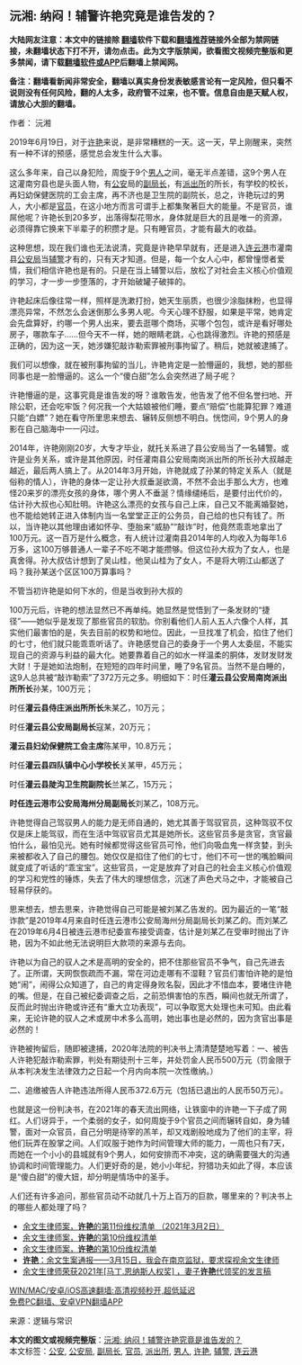  <h2>沅湘: 纳闷！辅警许艳究竟是谁告发的？</h2> <p class="notice"><b>大陆网友注意：本文中的链接除 <a href="https://github.com/bannedbook/fanqiang" >翻墙</a>软件下载和<a href="https://github.com/killgcd/justmysocks/blob/master/README.md">翻墙推荐</a>链接外全部为禁网链接，未翻墙状态下打不开，请勿点击。此为文字版禁闻，欲看图文视频完整版和更多禁闻，请下载<a href="https://github.com/bannedbook/fanqiang">翻墙软件或APP</a>后翻墙上禁闻网。</p><p>备注：翻墙看新闻非常安全，翻墙以真实身份发表敏感言论有一定风险，但只看不说则没有任何风险，翻的人太多，政府管不过来，也不管。信息自由是天赋人权，请放心大胆的翻墙。</b></p>  <div class="entry"> <p>作者： 沅湘</p> <p>2019年6月19日，对于<a href="https://www.bannedbook.org/bnews/tag/%e8%ae%b8%e8%89%b3/" class="st_tag internal_tag" rel="tag" title="标签 许艳 下的日志">许艳</a>来说，是非常糟糕的一天。这一天，早上刚醒来，突然有一种不详的预感，感觉总会发生什么大事。</p> <p>这么多年来，自己以身犯险，周旋于9个<a href="https://www.bannedbook.org/bnews/tag/%e7%94%b7%e4%ba%ba/" class="st_tag internal_tag" rel="tag" title="标签 男人 下的日志">男人</a>之间，毫无半点差错，这9个男人在这灌南穷县也是头面人物，有<a href="https://www.bannedbook.org/bnews/tag/%e5%85%ac%e5%ae%89/" class="st_tag internal_tag" rel="tag" title="标签 公安 下的日志">公安</a>局的<a href="https://www.bannedbook.org/bnews/tag/%e5%89%af%e5%b1%80%e9%95%bf/" class="st_tag internal_tag" rel="tag" title="标签 副局长 下的日志">副局长</a>，有<a href="https://www.bannedbook.org/bnews/tag/%e6%b4%be%e5%87%ba%e6%89%80/" class="st_tag internal_tag" rel="tag" title="标签 派出所 下的日志">派出所</a>的所长，有学校的校长，再妇幼保健医院的工会主席，再不济也是卫生院的副院长，总之，许艳玩过的男人，大小都是<a href="https://www.bannedbook.org/bnews/tag/%E5%AE%98%E5%91%98/" class="st_tag internal_tag" rel="tag" title="标签 官员 下的日志">官员</a>，在这小地方而言可谓手上都集聚著巨大的能量。不是官员，谁屌他呢？许艳长到20多岁，出落得梨花带水，身体就是巨大的且是唯一的资源，必须得靠它换来下半辈子的积攒才是。只有睡官员，才能有最大的收益。</p> <p>这种思想，现在我们谁也无法说清，究竟是许艳早早就有，还是进入<a href="https://www.bannedbook.org/bnews/tag/%e8%bf%9e%e4%ba%91%e6%b8%af/" class="st_tag internal_tag" rel="tag" title="标签 连云港 下的日志">连云港</a>市灌南县<a href="https://www.bannedbook.org/bnews/tag/%e5%85%ac%e5%ae%89%e5%b1%80/" class="st_tag internal_tag" rel="tag" title="标签 公安局 下的日志">公安局</a>当<a href="https://www.bannedbook.org/bnews/tag/%E8%BE%85%E8%AD%A6/" class="st_tag internal_tag" rel="tag" title="标签 辅警 下的日志">辅警</a>才有的，只有天才知道。但是，每一个女人心中，都曾憧憬者爱情，我们相信许艳也是有的。只是在当上辅警以后，放松了对社会主义核心价值观的学习，才一步一步堕落的，才开始破罐子破摔的。</p> <p>许艳起床后像往常一样，照样是洗漱打扮，她天生丽质，也很少涂脂抹粉，也显得漂亮异常，不然怎么会迷倒那么多男人呢。今天心理不舒服，如果是平常，她肯定会先盘算好，约哪一个男人出来，要去逛哪个商场，买哪个包包，或许是看好哪处房子，哪款车子……但今天不一样，她的眼睛老跳，心也跳得激烈。许艳的预感是正确的，因为这一天，她涉嫌犯敲诈勒索罪被刑事拘留了。稍后，她就被逮捕了。</p> <p>我们可以想像，就在被刑事拘留的当儿，许艳肯定是一脸懵逼的，我想，她的那些同事也是一脸懵逼的。这么一个“傻白甜”怎么会突然进了局子呢？</p>  <p>许艳懵逼的是，这事究竟是谁告发的呀？谁敢告发，他告发了他不但名誉扫地、开除公职，还会吃牢饭？何况我一个大姑娘被他们睡，要点“赔偿”也能算犯罪？难道只能“白嫖”？她在看守所里思来想去、辗转反侧想不明白。恍惚间，9个男人的身影在自己脑海中一一闪过。</p> <p>2014年，许艳刚刚20岁，大专才毕业，就托关系进了县公安局当了一名辅警。或许是业务关系，或许是其他原因，时任灌南县公安局南岗派出所的所长孙大叔越走越近，最后两人搞上了。从2014年3月开始，许艳就成了孙某的特定关系人（就是俗称的情人），许艳的身体一定让孙大叔垂涎欲滴，不然不会出手那么大方，也难怪20来岁的漂亮女孩的身体，哪个男人不垂涎？情缘缱绻后，是要付出代价的，估计孙大叔也心知肚明。许艳这么漂亮的女孩与自己上床，自己又不能离婚娶她，也不能给她转正进入体制内当一名堂堂正正的公务员，自己给的也只有钱了。所以，当许艳以其他理由诸如怀孕、堕胎来“威胁”“敲诈”时，他竟然乖乖地拿出了100万元。这一百万是什么概念，有人统计过灌南县2014年的人均收入为每年1.6万多，这100万够普通人一辈子不吃不喝才能攒够。但这位孙大叔为了女人，也是真舍得。孙大叔估计想到了吴山桂，他吴山桂为了女人，不是将大明江山都送了吗？我孙某送个区区100万算事吗？</p> <p>不管当初许艳是如何下水的，但是当收到孙大叔的</p> <p>100万元后，许艳的想法显然已不再单纯。她显然是觉悟到了一条发财的“捷径”——她似乎是发现了那些官员的软肋。你别看他们人前人五人六像个人样，其实他们最害怕的是，失去目前的权势和地位。因此，一旦找准了机会，掐住了他们的七寸，他们就只能乖乖听话了。许艳感觉自己的委身于一个男人太委屈，不能实现自己的资源与利益的最大化。她要靠着自己的如水一样温柔的胴体，发财发财发大财！于是她如法炮制，在短短的四年时间里，睡了9名官员。当然不是白睡的，这9人总共被“敲诈勒索”了372万元之多。明细如下：时任<strong>灌云县公安局南岗派出所所长</strong>孙某，100万元；</p> <p>时任<strong>灌云县侍庄派出所所长</strong>朱某乙，10万元；</p> <p>时任<strong>灌云县公安局副局长</strong>寇某，20万元；</p>  <p><strong>灌云县妇幼保健院工会主席</strong>陈某甲，10.8万元；</p> <p>时任<strong>灌云县四队镇中心小学校长</strong>关某甲，45万元；</p> <p>时任<strong>灌云县陡沟卫生院副院长</strong>兰某乙，15万元；</p> <p><strong>时任连云港市公安局海州分局副局长</strong>刘某乙，108万元。</p> <p>许艳觉得自己驾驭男人的能力是无师自通的，她尤其善于驾驭官员，这种驾驭不仅仅是床上能驾驭，而在生活中驾驭官员尤其是她所长。这些官员多是贪官，贪官最怕什么，最怕见光。她有时候都觉得这些官员可怜，他们向吸血鬼一样贪婪，到头来被都收入了自己的腰包。她仅仅是掐住了他们的七寸，他们不可一世的嘴脸瞬间就变成了听话的“乖宝宝”。这些官员，一定是放弃了对自己的社会主义核心价值观的学习和党性的锤炼，失去了伟大的理想信念，沉迷了声色犬马之中，才能被自己轻易俘获的。</p> <p>思来想去，想去思来，许艳觉得自己可能是被刘某乙告发的。因为最近的一笔“敲诈款”是2019年4月来自时任连云港市公安局海州分局副局长刘某乙的。而刘某乙在2019年6月4日被连云港市纪委宣布接受调查，估计是刘某乙在受审时抛出了许艳，因为不如此他无法说明巨大款项的来源与去向。</p>  <p>许艳以为自己的驭人之术是高明的安全的，把不住那些官员不争气，自己先进去了。正所谓，天网恢恢疏而不漏，常在河边走哪有不湿鞋？官员们害怕许艳的是怕她“闹”，闹得公众知道了，自己的肯定得身败名裂，因此才不惜血本，要堵住许艳的嘴。但是，在自己被纪委调查之后，之前恐惧害怕的东西，瞬间也就无所谓了，反而此时抛出许艳或许还有“重大立功表现”，可以争取宽大处理也未可知。由此看来，无论许艳的驭人之术或房中术多么高明，她出事也是必然的，因为贪官出事是必然的！</p> <p>许艳被拘留后，随即被逮捕，2020年法院的判决书上清清楚楚地写着：一、被告人许艳犯敲诈勒索罪，判处有期徒刑十三年，并处罚金人民币500万元（罚金限于从本判决发生法律效力之日起一个月内向本院一次性缴纳。）</p> <p>二、追缴被告人许艳违法所得人民币372.6万元（包括已退出的人民币50万元）。</p> <p>也就是这一份判决书，在2021年的春天流出网络，让铁窗中的许艳一下子成了网红。人们讶异于，一个柔弱的女子，如何周旋于9个官员之间而辗转自如，身为辅警，面对一众官员，自己分明是待宰的羔羊，却又戏剧般地成为了他们的主宰，将他们玩弄在股掌之间。人们叹服于她作为时间管理大师的能力，一周也只有7天，而她在一个小小的县城就有9个男人，如何安排而不冲突，这的确需要强大的沟通协调和时间管理能力。人们更好奇的是，她小小年纪，狩猎功夫如此了得，本应该是“傻白甜”的傻大妞，却分明是情场中的圣手。</p> <p>人们还有许多追问，那些官员动不动就几十万上百万的巨款，哪里来的？判决书上的哪些人都处理了吗？</p> <ul class='op-related-articles' title='相关阅读'> <li><a href='https://www.bannedbook.org/bnews/weiquan/20210303/1497484.html' target='_blank'>余文生律师案&#65292;<b>许艳</b>的第11份维权清单 &#65288;2021年3月2日&#65289;</a></li> <li><a href='https://www.bannedbook.org/bnews/renquan/xgmyd/20210228/1495518.html' target='_blank'>余文生律师案，<b>许艳</b>的第10份维权清单</a></li> <li><a href='https://www.bannedbook.org/bnews/weiquan/20210227/1495002.html' target='_blank'>余文生律师案&#65292;<b>许艳</b>的第10份维权清单</a></li> <li><a href='https://www.bannedbook.org/bnews/weiquan/20210220/1490894.html' target='_blank'><b>许艳</b>&#65306;余文生案通报&#8212;&#8212;3月15日&#65292;我会在南京监狱&#65292;要求探视余文生律师</a></li> <li><a href='https://www.bannedbook.org/bnews/weiquan/20210212/1486298.html' target='_blank'>余文生律师荣获2021年[马丁.恩纳斯人权奖] &#65292;妻子<b>许艳</b>代领奖的发言稿</a></li> </ul> <p class="texttj"> <a href="https://github.com/bannedbook/fanqiang/wiki/V2ray%E6%9C%BA%E5%9C%BA" target="_blank">WIN/MAC/安卓/iOS高速翻墙:高清视频秒开,超低延迟</a><br/> <a href="https://github.com/bannedbook/fanqiang/wiki/%E7%A6%81%E9%97%BB%E7%BD%91%E5%AE%89%E5%8D%93%E7%BF%BB%E5%A2%99%E6%96%B0%E9%97%BBAPP" target="_blank">免费PC翻墙、安卓VPN翻墙APP</a></p> <p> 来源：逻辑与常识 </p><a name='sharetosocial'></a>       <div><b>本文的图文或视频完整版</b>：<a href='https://www.bannedbook.org/bnews/comments/20210313/1503978.html'>沅湘: 纳闷！辅警许艳究竟是谁告发的？</a></div>  </div><!--END ENTRY--> <div class="postfooter"> <div>本文标签：<a href="https://www.bannedbook.org/bnews/tag/%e5%85%ac%e5%ae%89/" rel="tag">公安</a>, <a href="https://www.bannedbook.org/bnews/tag/%e5%85%ac%e5%ae%89%e5%b1%80/" rel="tag">公安局</a>, <a href="https://www.bannedbook.org/bnews/tag/%e5%89%af%e5%b1%80%e9%95%bf/" rel="tag">副局长</a>, <a href="https://www.bannedbook.org/bnews/tag/%E5%AE%98%E5%91%98/" rel="tag">官员</a>, <a href="https://www.bannedbook.org/bnews/tag/%e6%b4%be%e5%87%ba%e6%89%80/" rel="tag">派出所</a>, <a href="https://www.bannedbook.org/bnews/tag/%e7%94%b7%e4%ba%ba/" rel="tag">男人</a>, <a href="https://www.bannedbook.org/bnews/tag/%e8%ae%b8%e8%89%b3/" rel="tag">许艳</a>, <a href="https://www.bannedbook.org/bnews/tag/%E8%BE%85%E8%AD%A6/" rel="tag">辅警</a>, <a href="https://www.bannedbook.org/bnews/tag/%e8%bf%9e%e4%ba%91%e6%b8%af/" rel="tag">连云港</a></div>  </div><!--END POSTFOOTER--> 